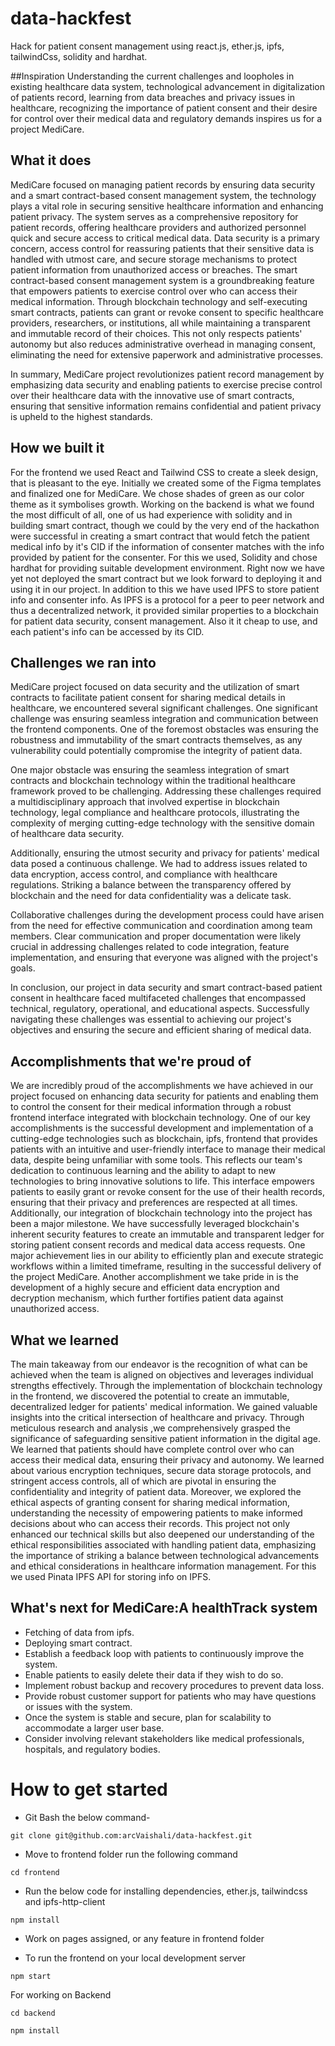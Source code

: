 # data-hackfest

Hack for patient consent management using react.js, ether.js, ipfs, tailwindCss, solidity and hardhat.

##Inspiration
Understanding the current challenges and loopholes in existing healthcare data system, technological advancement in digitalization of patients record, learning from data breaches and privacy issues in healthcare, recognizing the importance of patient consent and their desire for control over their medical data and regulatory demands inspires us for a project MediCare. 

## What it does
MediCare focused on managing patient records by ensuring data security and a smart contract-based consent management system, the technology plays a vital role in securing sensitive healthcare information and enhancing patient privacy. The system serves as a comprehensive repository for patient records, offering healthcare providers and authorized personnel quick and secure access to critical medical data.
Data security is a primary concern, access control for reassuring patients that their sensitive data is handled with utmost care, and secure storage mechanisms to protect patient information from unauthorized access or breaches.
The smart contract-based consent management system is a groundbreaking feature that empowers patients to exercise control over who can access their medical information. Through blockchain technology and self-executing smart contracts, patients can grant or revoke consent to specific healthcare providers, researchers, or institutions, all while maintaining a transparent and immutable record of their choices. This not only respects patients' autonomy but also reduces administrative overhead in managing consent, eliminating the need for extensive paperwork and administrative processes.

In summary, MediCare project revolutionizes patient record management by emphasizing data security and enabling patients to exercise precise control over their healthcare data with the innovative use of smart contracts, ensuring that sensitive information remains confidential and patient privacy is upheld to the highest standards.

## How we built it
For the frontend we used React and Tailwind CSS to create a sleek design, that is pleasant to the eye. Initially we created some of the Figma templates and finalized one for MediCare. We chose shades of green as our color theme as it symbolises growth. Working on the backend is what we found the most difficult of all, one of us had experience with solidity and in building smart contract, though we could by the very end of the hackathon were successful in creating a smart contract that would fetch the patient medical info by it's CID if the information of consenter matches with the info provided by patient for the consenter. For this we used, Solidity and chose hardhat for providing suitable development environment. Right now we have yet not deployed the smart contract but we look forward to deploying it and using it in our project. In addition to this we have used IPFS to store patient info and consenter info. As IPFS is a protocol for a peer to peer network and thus a decentralized network, it provided similar properties to a blockchain for patient data security, consent management. Also it it cheap to use, and each patient's info can be accessed by its CID.

## Challenges we ran into
 MediCare project focused on data security and the utilization of smart contracts to facilitate patient consent for sharing medical details in healthcare, we encountered several significant challenges. One significant challenge was ensuring seamless integration and communication between the frontend components. One of the foremost obstacles was ensuring the robustness and immutability of the smart contracts themselves, as any vulnerability could potentially compromise the integrity of patient data.

One major obstacle was ensuring the seamless integration of smart contracts and blockchain technology within the traditional healthcare framework proved to be challenging. Addressing these challenges required a multidisciplinary approach that involved expertise in blockchain technology, legal compliance and healthcare protocols, illustrating the complexity of merging cutting-edge technology with the sensitive domain of healthcare data security.

Additionally, ensuring the utmost security and privacy for patients' medical data posed a continuous challenge. We had to address issues related to data encryption, access control, and compliance with healthcare regulations. Striking a balance between the transparency offered by blockchain and the need for data confidentiality was a delicate task.

Collaborative challenges during the development process could have arisen from the need for effective communication and coordination among team members. Clear communication and proper documentation were likely crucial in addressing challenges related to code integration, feature implementation, and ensuring that everyone was aligned with the project's goals.

In conclusion, our project in data security and smart contract-based patient consent in healthcare faced multifaceted challenges that encompassed technical, regulatory, operational, and educational aspects. Successfully navigating these challenges was essential to achieving our project's objectives and ensuring the secure and efficient sharing of medical data.



## Accomplishments that we're proud of
We are incredibly proud of the accomplishments we have achieved in our project focused on enhancing data security for patients and enabling them to control the consent for their medical information through a robust frontend interface integrated with blockchain technology. One of our key accomplishments is the successful development and implementation of a cutting-edge technologies such as blockchain, ipfs, frontend that provides patients with an intuitive and user-friendly interface to manage their medical data, despite being unfamiliar with some tools. This reflects our team's dedication to continuous learning and the ability to adapt to new technologies to bring innovative solutions to life. This interface empowers patients to easily grant or revoke consent for the use of their health records, ensuring that their privacy and preferences are respected at all times. Additionally, our integration of blockchain technology into the project has been a major milestone. We have successfully leveraged blockchain's inherent security features to create an immutable and transparent ledger for storing patient consent records and medical data access requests. One major achievement lies in our ability to efficiently plan and execute strategic workflows within a limited timeframe, resulting in the successful delivery of the project MediCare. Another accomplishment we take pride in is the development of a highly secure and efficient data encryption and decryption mechanism, which further fortifies patient data against unauthorized access.


## What we learned
 The main takeaway from our endeavor is the recognition of what can be achieved when the team is aligned on objectives and leverages individual strengths effectively. Through the implementation of blockchain technology in the frontend, we discovered the potential to create an immutable, decentralized ledger for patients' medical information. We gained valuable insights into the critical intersection of healthcare and privacy. Through meticulous research and analysis ,we comprehensively grasped the significance of safeguarding sensitive patient information in the digital age. We learned that patients should have complete control over who can access their medical data, ensuring their privacy and autonomy. We learned about various encryption techniques, secure data storage protocols, and stringent access controls, all of which are pivotal in ensuring the confidentiality and integrity of patient data. Moreover, we explored the ethical aspects of granting consent for sharing medical information, understanding the necessity of empowering patients to make informed decisions about who can access their records. This project not only enhanced our technical skills but also deepened our understanding of the ethical responsibilities associated with handling patient data, emphasizing the importance of striking a balance between technological advancements and ethical considerations in healthcare information management. For this we used Pinata IPFS API for storing info on IPFS.  

## What's next for MediCare:A healthTrack system

- Fetching of data from ipfs.
- Deploying smart contract.
- Establish a feedback loop with patients to continuously improve the system.
- Enable patients to easily delete their data if they wish to do so.
- Implement robust backup and recovery procedures to prevent data loss.
- Provide robust customer support for patients who may have questions or issues with the system.
- Once the system is stable and secure, plan for scalability to accommodate a larger user base.
- Consider involving relevant stakeholders like medical professionals, hospitals, and regulatory bodies.

# How to get started

- Git Bash the below command-
```
git clone git@github.com:arcVaishali/data-hackfest.git
```

- Move to frontend folder run the following command 
```
cd frontend
```

- Run the below code for installing dependencies, ether.js, tailwindcss and ipfs-http-client
```
npm install
```

- Work on pages assigned, or any feature in frontend folder
  
- To run the frontend on your local development server
```
npm start
```

For working on Backend
```
cd backend
```

```
npm install
```

